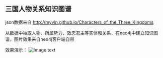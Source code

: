 ## 三国人物关系知识图谱

json数据来自 http://myvin.github.io/Characters_of_the_Three_Kingdoms

从数据中抽取人物、所属势力、效忠君主等实体和关系，在neo4j中建立知识图谱，图片效果来自neo4j客户端自带

效果演示：
![Image text](graph.svg)